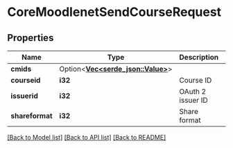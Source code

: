 # CoreMoodlenetSendCourseRequest

## Properties

Name | Type | Description | Notes
------------ | ------------- | ------------- | -------------
**cmids** | Option<[**Vec<serde_json::Value>**](serde_json::Value.md)> |  | [optional]
**courseid** | **i32** | Course ID | 
**issuerid** | **i32** | OAuth 2 issuer ID | 
**shareformat** | **i32** | Share format | 

[[Back to Model list]](../README.md#documentation-for-models) [[Back to API list]](../README.md#documentation-for-api-endpoints) [[Back to README]](../README.md)


